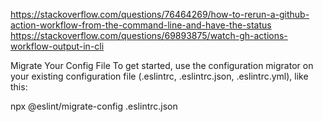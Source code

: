 https://stackoverflow.com/questions/76464269/how-to-rerun-a-github-action-workflow-from-the-command-line-and-have-the-status
https://stackoverflow.com/questions/69893875/watch-gh-actions-workflow-output-in-cli

Migrate Your Config File
To get started, use the configuration migrator on your existing configuration file (.eslintrc, .eslintrc.json, .eslintrc.yml), like this:

npx @eslint/migrate-config .eslintrc.json
